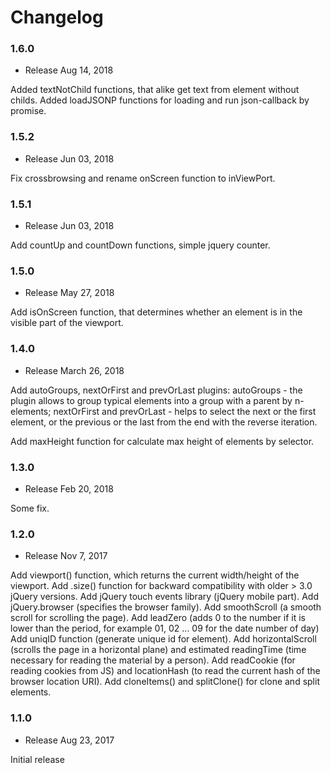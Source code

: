 Changelog
=========

### 1.6.0

* Release Aug 14, 2018

Added textNotChild functions, that alike get text from element without childs.
Added loadJSONP functions for loading and run json-callback by promise.

### 1.5.2

* Release Jun 03, 2018

Fix crossbrowsing and rename onScreen function to inViewPort.

### 1.5.1

* Release Jun 03, 2018

Add countUp and countDown functions, simple jquery counter.

### 1.5.0

* Release May 27, 2018

Add isOnScreen function, that determines whether an element is in the visible part of the viewport.

### 1.4.0

* Release March 26, 2018

Add autoGroups, nextOrFirst and prevOrLast plugins:
autoGroups - the plugin allows to group typical elements into a group with a parent by n-elements;
nextOrFirst and prevOrLast - helps to select the next or the first element, or the previous or the last from the end with the reverse iteration.

Add maxHeight function for calculate max height of elements by selector.

### 1.3.0

* Release Feb 20, 2018

Some fix.

### 1.2.0

* Release Nov 7, 2017

Add viewport() function, which returns the current width/height of the viewport.
Add .size() function for backward compatibility with older > 3.0 jQuery versions.
Add jQuery touch events library (jQuery mobile part).
Add jQuery.browser (specifies the browser family).
Add smoothScroll (a smooth scroll for scrolling the page).
Add leadZero (adds 0 to the number if it is lower than the period, for example 01, 02 ... 09 for the date number of day)
Add uniqID function (generate unique id for element).
Add horizontalScroll (scrolls the page in a horizontal plane) and estimated readingTime (time necessary for reading the material by a person).
Add readCookie (for reading cookies from JS) and locationHash (to read the current hash of the browser location URI).
Add cloneItems() and splitClone() for clone and split elements.

### 1.1.0

* Release Aug 23, 2017

Initial release
